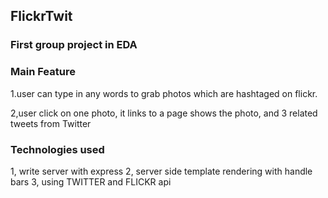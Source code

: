 ## FlickrTwit

### First group project in EDA

### Main Feature

1.user can type in any words to grab photos which are hashtaged on flickr.

2,user click on one photo, it links to a page shows the photo, and 3 related tweets from Twitter

### Technologies used

1, write server with express
2, server side template rendering with handle bars
3, using TWITTER and FLICKR api
